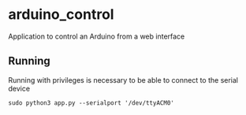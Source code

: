 # arduino_control
Application to control an Arduino from a web interface
## Running
Running with privileges is necessary to be able to connect to the serial device

`sudo python3 app.py --serialport '/dev/ttyACM0'`
